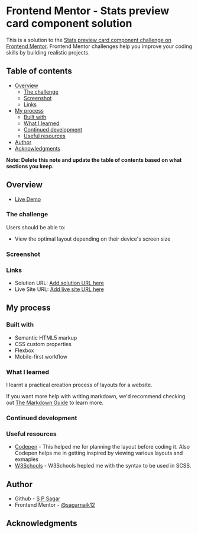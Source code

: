 # Frontend Mentor - Stats preview card component solution

This is a solution to the [Stats preview card component challenge on Frontend Mentor](https://www.frontendmentor.io/challenges/stats-preview-card-component-8JqbgoU62). Frontend Mentor challenges help you improve your coding skills by building realistic projects. 

## Table of contents

- [Overview](#overview)
  - [The challenge](#the-challenge)
  - [Screenshot](#screenshot)
  - [Links](#links)
- [My process](#my-process)
  - [Built with](#built-with)
  - [What I learned](#what-i-learned)
  - [Continued development](#continued-development)
  - [Useful resources](#useful-resources)
- [Author](#author)
- [Acknowledgments](#acknowledgments)

**Note: Delete this note and update the table of contents based on what sections you keep.**

## Overview

- [Live Demo](https://sagarnaik12.github.io/stats-preview-card-component/) 

### The challenge

Users should be able to:

- View the optimal layout depending on their device's screen size

### Screenshot


### Links

- Solution URL: [Add solution URL here](https://your-solution-url.com)
- Live Site URL: [Add live site URL here](https://your-live-site-url.com)

## My process

### Built with

- Semantic HTML5 markup
- CSS custom properties
- Flexbox
- Mobile-first workflow


### What I learned

I learnt a practical creation process of layouts for a website.


If you want more help with writing markdown, we'd recommend checking out [The Markdown Guide](https://www.markdownguide.org/) to learn more.

### Continued development
### Useful resources

- [Codepen](https://codepen.io/trending) - This helped me for planning the layout before coding it. Also Codepen helps me in getting inspired by viewing various layouts and exmaples
- [W3Schools](https://www.w3schools.com/) - W3Schools hepled me with the syntax to be used in SCSS.

## Author

- Github - [S P Sagar](https://github.com/sagarnaik12)
- Frontend Mentor - [@sagarnaik12](https://www.frontendmentor.io/profile/sagarnaik12)

## Acknowledgments

